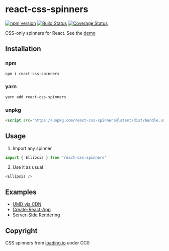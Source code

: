 # react-css-spinners

[![npm version](https://badge.fury.io/js/react-css-spinners.svg)](https://badge.fury.io/js/react-css-spinners)
[![Build Status](https://travis-ci.org/alex996/react-css-spinners.svg?branch=master)](https://travis-ci.org/alex996/react-css-spinners)
[![Coverage Status](https://coveralls.io/repos/github/alex996/react-css-spinners/badge.svg?branch=master)](https://coveralls.io/github/alex996/react-css-spinners?branch=master)

CSS-only spinners for React. See the [demo](https://alex996.github.io/react-css-spinners)

## Installation

### npm

```sh
npm i react-css-spinners
```

### yarn

```sh
yarn add react-css-spinners
```

### unpkg

```html
<script src="https://unpkg.com/react-css-spinners@latest/dist/bundle.umd.js"></script>
```

## Usage

1. Import any spinner

```js
import { Ellipsis } from 'react-css-spinners'
```

2. Use it as usual

```js
<Ellipsis />
```

## Examples

- [UMD via CDN](./exampes/cdn)
- [Create-React-App](./exampes/cra)
- [Server-Side Rendering](./exampes/ssr)

## Copyright

CSS spinners from [loading.io](https://loading.io) under CC0
